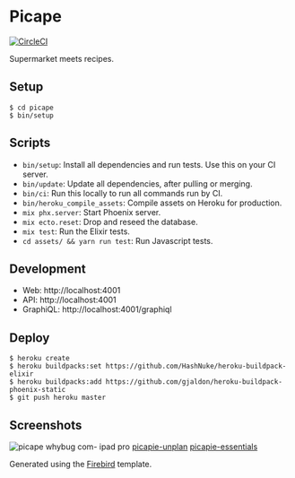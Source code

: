 # Picape
[![CircleCI](https://circleci.com/gh/adri/picape.svg?style=svg)](https://circleci.com/gh/adri/picape)

Supermarket meets recipes.

## Setup

```
$ cd picape
$ bin/setup
```

## Scripts

- `bin/setup`: Install all dependencies and run tests. Use this on your CI server.
- `bin/update`: Update all dependencies, after pulling or merging.
- `bin/ci`: Run this locally to run all commands run by CI.
- `bin/heroku_compile_assets`: Compile assets on Heroku for production.
- `mix phx.server`: Start Phoenix server.
- `mix ecto.reset`: Drop and reseed the database.
- `mix test`: Run the Elixir tests.
- `cd assets/ && yarn run test`: Run Javascript tests.

## Development

- Web: http://localhost:4001
- API: http://localhost:4001
- GraphiQL: http://localhost:4001/graphiql

## Deploy

```
$ heroku create
$ heroku buildpacks:set https://github.com/HashNuke/heroku-buildpack-elixir
$ heroku buildpacks:add https://github.com/gjaldon/heroku-buildpack-phoenix-static
$ git push heroku master
```

## Screenshots
![picape whybug com- ipad pro](https://user-images.githubusercontent.com/133832/29629508-6650bcd2-8839-11e7-84a8-12fc94d230f9.png)
[picapie-unplan](https://user-images.githubusercontent.com/133832/28908720-684074fc-7825-11e7-9da7-cfac3ea25066.gif)
[picapie-essentials](https://user-images.githubusercontent.com/133832/28908719-683ff64e-7825-11e7-8a80-88af9bfdcdaf.gif)

Generated using the [Firebird](https://github.com/infinitered/firebird) template.
